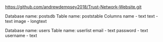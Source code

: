 https://github.com/andrewdempsey2018/Trust-Network-Website.git

Database name: postsdb
Table name: poststable
Columns
	name - text
	text - text
	image - longtext

Database name: users
Table name: userlist
	email - text
	password - text
	username - text
